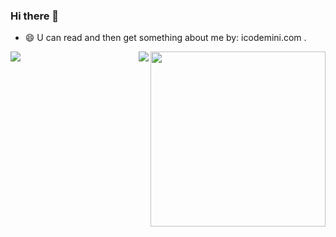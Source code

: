 ### Hi there 👋

<!--
**haoyinag/haoyinag** is a ✨ _special_ ✨ repository because its `README.md` (this file) appears on your GitHub profile.
 
 
- 💬 Ask me about everything 
- 📫 How to reach me: icodemini.com
- 😄 I’m currently coding in Javascript 
- ⚡ Fun fact: ...
-->
- 😄 U can read and then get something about me by: icodemini.com .
 
 <div>
<img align="right" height="280" src="https://camo.githubusercontent.com/d5d230c9430fb5a59816746dca3536072a4699cfe16941b44a0eff9cc273c6be/68747470733a2f2f706963322e7a68696d672e636f6d2f76322d32383032303030336434613439336337386438323032626136633335663137395f622e77656270">
</div>

 <div>
<img align="left" src="https://github-readme-stats.vercel.app/api?username=haoyinag&show_icons=true&hide_border=true">
<img align="right" src="https://github-readme-stats.vercel.app/api/top-langs/?username=haoyinag&hide_border=true">
</div>
